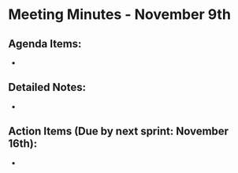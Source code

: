 # Meeting Minutes - November 9th

## Agenda Items:
- 

## Detailed Notes:
- 

## Action Items (Due by next sprint: November 16th):
- 